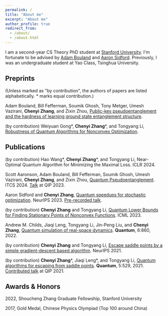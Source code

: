 ```yaml
---
permalink: /
title: "About me"
excerpt: "About me"
author_profile: true
redirect_from: 
  - /about/
  - /about.html
---
```


I am a second-year CS Theory PhD student at [Stanford University](https://cs.stanford.edu). I'm fortunate to be advised by [Adam Bouland](https://theory.stanford.edu/~abouland/) and [Aaron Sidford](https://www.aaronsidford.com). Previously, I was an undergraduate student at Yao Class, Tsinghua University.

## Preprints

(Unless marked as "by contribution", the authors of papers are listed alphabetically. * marks equal contribution.)

Adam Bouland, Bill Fefferman, Soumik Ghosh, Tony Metger, Umesh Vazirani, **Chenyi Zhang**, and Zixin Zhou, [Public-key pseudoentanglement and the hardness of learning ground state entanglement structure](https://arxiv.org/abs/2311.12017).

(by contribution) Weiyuan Gong\*, **Chenyi Zhang**\*, and Tongyang Li, [Robustness of Quantum Algorithms for Nonconvex Optimization](https://arxiv.org/abs/2212.02548).

## Publications
(by contribution) Hao Wang\*, **Chenyi Zhang**\*, and Tongyang Li, Near-Optimal Quantum Algorithm for Minimizing the Maximal Loss. ICLR 2024.

Scott Aaronson, Adam Bouland, Bill Fefferman, Soumik Ghosh, Umesh Vazirani, **Chenyi Zhang**, and Zixin Zhou, [Quantum Pseudoentanglement](https://arxiv.org/abs/2211.00747). ITCS 2024. [Talk](https://www.youtube.com/watch?v=4Nq_zzDg9go) at QIP 2023.

Aaron Sidford and **Chenyi Zhang**, [Quantum speedups for stochastic optimization](https://arxiv.org/abs/2308.01582). NeurIPS 2023. [Pre-recorded talk](https://recorder-v3.slideslive.com/?share=88602&s=8db9eb5c-9669-4695-aaf1-12239a81d4b6).

(by contribution) **Chenyi Zhang** and Tongyang Li, [Quantum Lower Bounds for Finding Stationary Points of Nonconvex Functions](https://arxiv.org/abs/2212.03906). ICML 2023.

Andrew M. Childs, Jiaqi Leng, Tongyang Li, Jin-Peng Liu, and **Chenyi Zhang**, [Quantum simulation of real-space dynamics](https://arxiv.org/abs/2203.17006). **Quantum**, 6:860, 2022.

(by contribution) **Chenyi Zhang** and Tongyang Li, [Escape saddle points by a simple gradient-descent based algorithm](https://arxiv.org/abs/2111.14069). NeurIPS 2021.

(by contribution) **Chenyi Zhang**\*, 
Jiaqi Leng\*, and
Tongyang Li, [Quantum algorithms for escaping from saddle points](https://arxiv.org/abs/2007.10253v3). 
**Quantum**, 5:529, 2021. [Contributed talk](https://www.youtube.com/watch?v=xbHqktWa354&list=PL5DZ45amUsqIaqE9EIemfc9LzeWzXnGY_&index=77) at QIP 2021.


## Awards & Honors
2022, Shoucheng Zhang Graduate Fellowship, Stanford University

2017, Gold Medal, Chinese Physics Olympiad (Top 100 around China)
<br />
<br />
<br />
